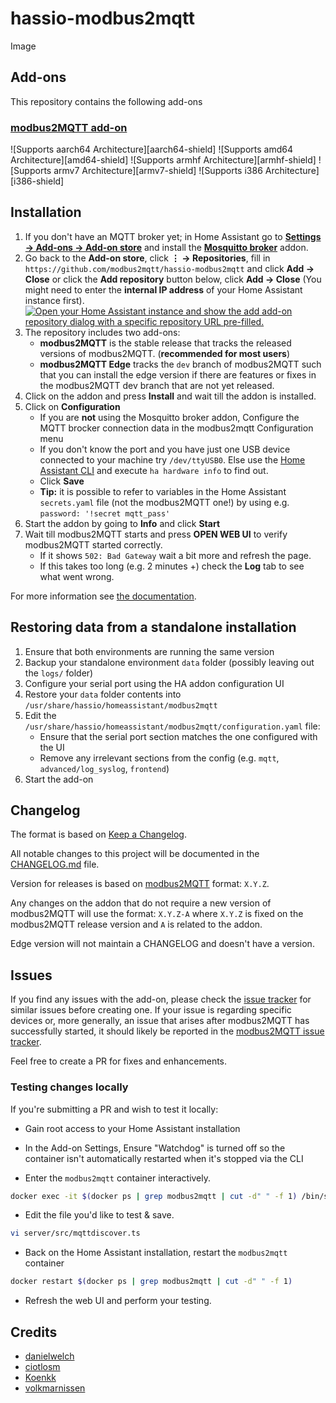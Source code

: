 # hassio-modbus2mqtt

Image

## Add-ons

This repository contains the following add-ons

### [modbus2MQTT add-on](./modbus2mqtt)

![Supports aarch64 Architecture][aarch64-shield]
![Supports amd64 Architecture][amd64-shield]
![Supports armhf Architecture][armhf-shield]
![Supports armv7 Architecture][armv7-shield]
![Supports i386 Architecture][i386-shield]


## Installation
1. If you don't have an MQTT broker yet; in Home Assistant go to **[Settings → Add-ons → Add-on store](https://my.home-assistant.io/redirect/supervisor_store/)** and install the **[Mosquitto broker](https://my.home-assistant.io/redirect/supervisor_addon/?addon=core_mosquitto)** addon.
1. Go back to the **Add-on store**, click **⋮ → Repositories**, fill in</br>  `https://github.com/modbus2mqtt/hassio-modbus2mqtt` and click **Add → Close** or click the **Add repository** button below, click **Add → Close** (You might need to enter the **internal IP address** of your Home Assistant instance first).  
[![Open your Home Assistant instance and show the add add-on repository dialog with a specific repository URL pre-filled.](https://my.home-assistant.io/badges/supervisor_add_addon_repository.svg)](https://my.home-assistant.io/redirect/supervisor_add_addon_repository/?repository_url=https%3A%2F%2Fgithub.com%2Fmodbus2mqtt%2Fhassio-modbus2mqtt)
3. The repository includes two add-ons:
    - **modbus2MQTT** is the stable release that tracks the released versions of modbus2MQTT. (**recommended for most users**)
    - **modbus2MQTT Edge** tracks the `dev` branch of modbus2MQTT such that you can install the edge version if there are features or fixes in the modbus2MQTT dev branch that are not yet released.
4. Click on the addon and press **Install** and wait till the addon is installed.
5. Click on **Configuration**
    - If you are **not** using the Mosquitto broker addon, Configure the MQTT brocker connection data in the modbus2mqtt Configuration menu 
    - If you don't know the port and you have just one USB device connected to your machine try `/dev/ttyUSB0`. Else use the [Home Assistant CLI](https://www.home-assistant.io/common-tasks/os#home-assistant-via-the-command-line) and execute `ha hardware info` to find out. 
    - Click **Save**
    - **Tip:** it is possible to refer to variables in the Home Assistant `secrets.yaml` file (not the modbus2MQTT one!) by using e.g. `password: '!secret mqtt_pass'`
1. Start the addon by going to **Info** and click **Start**
1. Wait till modbus2MQTT starts and press **OPEN WEB UI** to verify modbus2MQTT started correctly.
    - If it shows `502: Bad Gateway` wait a bit more and refresh the page.
    - If this takes too long (e.g. 2 minutes +) check the **Log** tab to see what went wrong.

For more information see [the documentation](https://github.com/modbus2mqtt/hassio-modbus2mqtt/blob/master/modbus2mqtt/DOCS.md).

## Restoring data from a standalone installation

1. Ensure that both environments are running the same version
1. Backup your standalone environment `data` folder (possibly leaving out the `logs/` folder)
1. Configure your serial port using the HA addon configuration UI
1. Restore your `data` folder contents into `/usr/share/hassio/homeassistant/modbus2mqtt`
1. Edit the `/usr/share/hassio/homeassistant/modbus2mqtt/configuration.yaml` file:
    - Ensure that the serial port section matches the one configured with the UI
    - Remove any irrelevant sections from the config (e.g. `mqtt`, `advanced/log_syslog`, `frontend`)
1. Start the add-on

## Changelog
The format is based on [Keep a Changelog](http://keepachangelog.com/en/1.0.0/).

All notable changes to this project will be documented in the [CHANGELOG.md](modbus2mqtt/CHANGELOG.md) file.

Version for releases is based on [modbus2MQTT](https://github.com/modbus2mqtt/modbus2mqtt) format: `X.Y.Z`.

Any changes on the addon that do not require a new version of modbus2MQTT will use the format: `X.Y.Z-A` where `X.Y.Z` is fixed on the modbus2MQTT release version and `A` is related to the addon.

Edge version will not maintain a CHANGELOG and doesn't have a version.

## Issues
If you find any issues with the add-on, please check the [issue tracker](https://github.com/modbus2mqtt/hassio-modbus2mqtt/issues) for similar issues before creating one. If your issue is regarding specific devices or, more generally, an issue that arises after modbus2MQTT has successfully started, it should likely be reported in the [modbus2MQTT issue tracker](https://github.com/Koenkk/modbus2mqtt/issues).

Feel free to create a PR for fixes and enhancements. 

### Testing changes locally

If you're submitting a PR and wish to test it locally:
- Gain root access to your Home Assistant installation
- In the Add-on Settings, Ensure "Watchdog" is turned off so the container isn't automatically restarted when it's stopped via the CLI

- Enter the `modbus2mqtt` container interactively.
```sh
docker exec -it $(docker ps | grep modbus2mqtt | cut -d" " -f 1) /bin/sh
```
- Edit the file you'd like to test & save. 
```sh
vi server/src/mqttdiscover.ts
```
- Back on the Home Assistant installation, restart the `modbus2mqtt` container
```sh
docker restart $(docker ps | grep modbus2mqtt | cut -d" " -f 1)
```
- Refresh the web UI and perform your testing.

## Credits
- [danielwelch](https://github.com/danielwelch)
- [ciotlosm](https://github.com/ciotlosm)
- [Koenkk](https://github.com/Koenkk)
- [volkmarnissen](https://github.com/volkmarnissen)